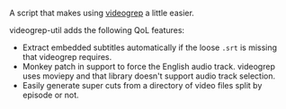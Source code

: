 A script that makes using [videogrep](https://github.com/antiboredom/videogrep) a little easier. 

videogrep-util adds the following QoL features:
* Extract embedded subtitles automatically if the loose `.srt` is missing that videogrep requires.
* Monkey patch in support to force the English audio track. videogrep uses moviepy and that library doesn't support audio track selection.
* Easily generate super cuts from a directory of video files split by episode or not. 
